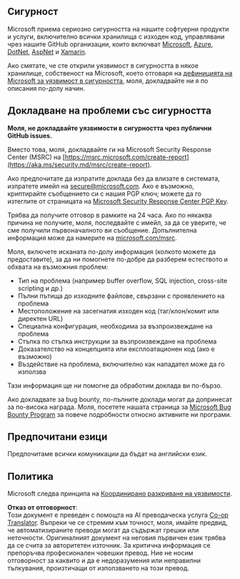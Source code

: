 <!--
CO_OP_TRANSLATOR_METADATA:
{
  "original_hash": "57f14126c1c6add76b3aef3844dfe4e3",
  "translation_date": "2025-07-13T15:08:05+00:00",
  "source_file": "SECURITY.md",
  "language_code": "bg"
}
-->
## Сигурност

Microsoft приема сериозно сигурността на нашите софтуерни продукти и услуги, включително всички хранилища с изходен код, управлявани чрез нашите GitHub организации, които включват [Microsoft](https://github.com/Microsoft), [Azure](https://github.com/Azure), [DotNet](https://github.com/dotnet), [AspNet](https://github.com/aspnet) и [Xamarin](https://github.com/xamarin).

Ако смятате, че сте открили уязвимост в сигурността в някое хранилище, собственост на Microsoft, което отговаря на [дефиницията на Microsoft за уязвимост в сигурността](https://aka.ms/security.md/definition), моля, докладвайте ни я по описания по-долу начин.

## Докладване на проблеми със сигурността

**Моля, не докладвайте уязвимости в сигурността чрез публични GitHub issues.**

Вместо това, моля, докладвайте ги на Microsoft Security Response Center (MSRC) на [https://msrc.microsoft.com/create-report](https://aka.ms/security.md/msrc/create-report).

Ако предпочитате да изпратите доклада без да влизате в системата, изпратете имейл на [secure@microsoft.com](mailto:secure@microsoft.com). Ако е възможно, криптирайте съобщението си с нашия PGP ключ; можете да го изтеглите от страницата на [Microsoft Security Response Center PGP Key](https://aka.ms/security.md/msrc/pgp).

Трябва да получите отговор в рамките на 24 часа. Ако по някаква причина не получите, моля, последвайте с имейл, за да се уверите, че сме получили първоначалното ви съобщение. Допълнителна информация може да намерите на [microsoft.com/msrc](https://www.microsoft.com/msrc).

Моля, включете исканата по-долу информация (колкото можете да предоставите), за да ни помогнете по-добре да разберем естеството и обхвата на възможния проблем:

  * Тип на проблема (например buffer overflow, SQL injection, cross-site scripting и др.)
  * Пълни пътища до изходните файлове, свързани с проявлението на проблема
  * Местоположение на засегнатия изходен код (таг/клон/комит или директен URL)
  * Специална конфигурация, необходима за възпроизвеждане на проблема
  * Стъпка по стъпка инструкции за възпроизвеждане на проблема
  * Доказателство на концепцията или експлоатационен код (ако е възможно)
  * Въздействие на проблема, включително как нападател може да го използва

Тази информация ще ни помогне да обработим доклада ви по-бързо.

Ако докладвате за bug bounty, по-пълните доклади могат да допринесат за по-висока награда. Моля, посетете нашата страница за [Microsoft Bug Bounty Program](https://aka.ms/security.md/msrc/bounty) за повече подробности относно активните ни програми.

## Предпочитани езици

Предпочитаме всички комуникации да бъдат на английски език.

## Политика

Microsoft следва принципа на [Координирано разкриване на уязвимости](https://aka.ms/security.md/cvd).

**Отказ от отговорност**:  
Този документ е преведен с помощта на AI преводаческа услуга [Co-op Translator](https://github.com/Azure/co-op-translator). Въпреки че се стремим към точност, моля, имайте предвид, че автоматизираните преводи могат да съдържат грешки или неточности. Оригиналният документ на неговия първичен език трябва да се счита за авторитетен източник. За критична информация се препоръчва професионален човешки превод. Ние не носим отговорност за каквито и да е недоразумения или неправилни тълкувания, произтичащи от използването на този превод.